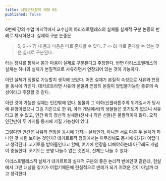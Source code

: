 ```yaml
---
title: 서양근대철학 메모 03
published: false
---
```


6번째 강의 수업 마지막에서 교수님이 아리스토텔레스의 실체를 실제적 구분 논증의 반례로 제시하셨다. 실제적 구분 논증은

> 5, 6 -> 7) 내 몸과 마음은 따로 존재할 수 있다.
> 7 -> 8) 따로 존재할 수 있는 것은 실제로 구분된다.

라는 장치를 통해서 몸과 마음이 실제로 구분된다고 주장한다. 반면 아리스토텔레스의 실체는 하나의 실체가 본질적으로 사유하면서 연장되어 있는 것이 가능하다.

이런 실체가 정말로 가능할지 생각해 보았다. 어떤 실체가 본질적 속성으로 사유와 연장을 동시에 가진다. 데카르트라면 사유의 본질과 연장의 본질이 양립불가능한 종류의 속성이라고 주장할 것 같다.

이런 것이 가능한 실체는 인간밖에 없다. 동물과 그 이하(신플라톤주의 위계질서가 당시에 유행이었으니 그걸 기준으로 한 위, 아래 개념에서)의 생물들은 코기토가 없으니 사유라고 볼 수 없고, 인간 위의 정신적 실체들(천사나 작은 신들)은 물질적이지 않다. 오직 인간만이 두 가지를 동시에 가질 가능성이 있다.

그렇다면 인간은 사유와 연장을 동시에 가지는 실체인가, 아니면 서로 다른 두 실체가 하나인 것 처럼 보이는 것인가?
데카르트적 정의에서는 아무리해도 동시에 되기가 어렵다고 생각된다. 코기토를 받아들인다고 할때, 여기에 연장을 더해야하는데 아무래도 개념이 충돌한다. 코기토는 분명 나눌수 없는 것인데, 신체는 나눌 수 있다.

아리스토텔레스적 실체가 데카르트의 실제적 구분의 좋은 논리적 반례인것 같은데, 현실에서 그런 대상을 찾기가 어렵기때문에 현실적으로 반례가 되기 어려운 것이 아닐까 라고 생각한다.
